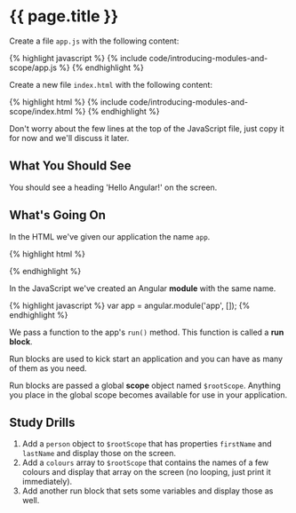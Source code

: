 # {{ page.title }}

Create a file `app.js` with the following content:

{% highlight javascript %}
{% include code/introducing-modules-and-scope/app.js %}
{% endhighlight %}

Create a new file `index.html` with the following content:

{% highlight html %}
{% include code/introducing-modules-and-scope/index.html %}
{% endhighlight %}

Don't worry about the few lines at the top of the JavaScript file, just copy
it for now and we'll discuss it later.

## What You Should See

You should see a heading 'Hello Angular!' on the screen.

## What's Going On

In the HTML we've given our application the name `app`.

{% highlight html %}
<html ng-app="app">
{% endhighlight %}

In the JavaScript we've created an Angular **module** with the same name.

{% highlight javascript %}
var app = angular.module('app', []);
{% endhighlight %}

We pass a function to the app's `run()` method. This function is called a
**run block**.

Run blocks are used to kick start an application and you can have as many of
them as you need. 

Run blocks are passed a global **scope** object named `$rootScope`.
Anything you place in the global scope becomes available for use in your
application.


## Study Drills

1. Add a `person` object to `$rootScope` that has properties `firstName` and
`lastName` and display those on the screen.
2. Add a `colours` array to `$rootScope` that contains the names of a few colours
and display that array on the screen (no looping, just print it immediately).
3. Add another run block that sets some variables and display those as well.

